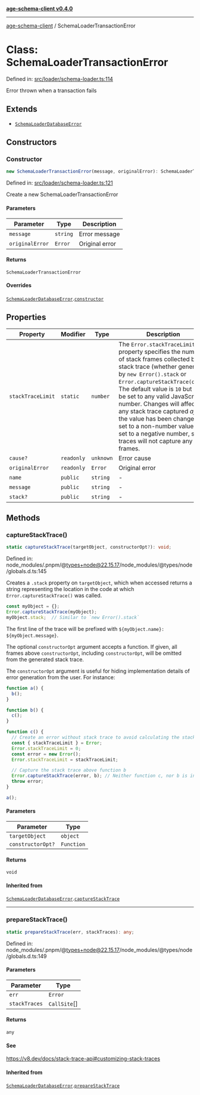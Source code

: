 [**age-schema-client v0.4.0**](../index.md)

***

[age-schema-client](../index.md) / SchemaLoaderTransactionError

# Class: SchemaLoaderTransactionError

Defined in: [src/loader/schema-loader.ts:114](https://github.com/standardbeagle/ageSchemaClient/blob/main/src/loader/schema-loader.ts#L114)

Error thrown when a transaction fails

## Extends

- [`SchemaLoaderDatabaseError`](SchemaLoaderDatabaseError.md)

## Constructors

### Constructor

```ts
new SchemaLoaderTransactionError(message, originalError): SchemaLoaderTransactionError;
```

Defined in: [src/loader/schema-loader.ts:121](https://github.com/standardbeagle/ageSchemaClient/blob/main/src/loader/schema-loader.ts#L121)

Create a new SchemaLoaderTransactionError

#### Parameters

| Parameter | Type | Description |
| ------ | ------ | ------ |
| `message` | `string` | Error message |
| `originalError` | `Error` | Original error |

#### Returns

`SchemaLoaderTransactionError`

#### Overrides

[`SchemaLoaderDatabaseError`](SchemaLoaderDatabaseError.md).[`constructor`](SchemaLoaderDatabaseError.md#constructor)

## Properties

| Property | Modifier | Type | Description | Inherited from | Defined in |
| ------ | ------ | ------ | ------ | ------ | ------ |
| <a id="stacktracelimit"></a> `stackTraceLimit` | `static` | `number` | The `Error.stackTraceLimit` property specifies the number of stack frames collected by a stack trace (whether generated by `new Error().stack` or `Error.captureStackTrace(obj)`). The default value is `10` but may be set to any valid JavaScript number. Changes will affect any stack trace captured _after_ the value has been changed. If set to a non-number value, or set to a negative number, stack traces will not capture any frames. | [`SchemaLoaderDatabaseError`](SchemaLoaderDatabaseError.md).[`stackTraceLimit`](SchemaLoaderDatabaseError.md#stacktracelimit) | node\_modules/.pnpm/@types+node@22.15.17/node\_modules/@types/node/globals.d.ts:161 |
| <a id="cause"></a> `cause?` | `readonly` | `unknown` | Error cause | [`SchemaLoaderDatabaseError`](SchemaLoaderDatabaseError.md).[`cause`](SchemaLoaderDatabaseError.md#cause) | [src/loader/schema-loader.ts:68](https://github.com/standardbeagle/ageSchemaClient/blob/main/src/loader/schema-loader.ts#L68) |
| <a id="originalerror"></a> `originalError` | `readonly` | `Error` | Original error | [`SchemaLoaderDatabaseError`](SchemaLoaderDatabaseError.md).[`originalError`](SchemaLoaderDatabaseError.md#originalerror) | [src/loader/schema-loader.ts:105](https://github.com/standardbeagle/ageSchemaClient/blob/main/src/loader/schema-loader.ts#L105) |
| <a id="name"></a> `name` | `public` | `string` | - | [`SchemaLoaderDatabaseError`](SchemaLoaderDatabaseError.md).[`name`](SchemaLoaderDatabaseError.md#name) | website/node\_modules/.pnpm/typescript@5.6.3/node\_modules/typescript/lib/lib.es5.d.ts:1076 |
| <a id="message"></a> `message` | `public` | `string` | - | [`SchemaLoaderDatabaseError`](SchemaLoaderDatabaseError.md).[`message`](SchemaLoaderDatabaseError.md#message) | website/node\_modules/.pnpm/typescript@5.6.3/node\_modules/typescript/lib/lib.es5.d.ts:1077 |
| <a id="stack"></a> `stack?` | `public` | `string` | - | [`SchemaLoaderDatabaseError`](SchemaLoaderDatabaseError.md).[`stack`](SchemaLoaderDatabaseError.md#stack) | website/node\_modules/.pnpm/typescript@5.6.3/node\_modules/typescript/lib/lib.es5.d.ts:1078 |

## Methods

### captureStackTrace()

```ts
static captureStackTrace(targetObject, constructorOpt?): void;
```

Defined in: node\_modules/.pnpm/@types+node@22.15.17/node\_modules/@types/node/globals.d.ts:145

Creates a `.stack` property on `targetObject`, which when accessed returns
a string representing the location in the code at which
`Error.captureStackTrace()` was called.

```js
const myObject = {};
Error.captureStackTrace(myObject);
myObject.stack;  // Similar to `new Error().stack`
```

The first line of the trace will be prefixed with
`${myObject.name}: ${myObject.message}`.

The optional `constructorOpt` argument accepts a function. If given, all frames
above `constructorOpt`, including `constructorOpt`, will be omitted from the
generated stack trace.

The `constructorOpt` argument is useful for hiding implementation
details of error generation from the user. For instance:

```js
function a() {
  b();
}

function b() {
  c();
}

function c() {
  // Create an error without stack trace to avoid calculating the stack trace twice.
  const { stackTraceLimit } = Error;
  Error.stackTraceLimit = 0;
  const error = new Error();
  Error.stackTraceLimit = stackTraceLimit;

  // Capture the stack trace above function b
  Error.captureStackTrace(error, b); // Neither function c, nor b is included in the stack trace
  throw error;
}

a();
```

#### Parameters

| Parameter | Type |
| ------ | ------ |
| `targetObject` | `object` |
| `constructorOpt?` | `Function` |

#### Returns

`void`

#### Inherited from

[`SchemaLoaderDatabaseError`](SchemaLoaderDatabaseError.md).[`captureStackTrace`](SchemaLoaderDatabaseError.md#capturestacktrace)

***

### prepareStackTrace()

```ts
static prepareStackTrace(err, stackTraces): any;
```

Defined in: node\_modules/.pnpm/@types+node@22.15.17/node\_modules/@types/node/globals.d.ts:149

#### Parameters

| Parameter | Type |
| ------ | ------ |
| `err` | `Error` |
| `stackTraces` | `CallSite`[] |

#### Returns

`any`

#### See

https://v8.dev/docs/stack-trace-api#customizing-stack-traces

#### Inherited from

[`SchemaLoaderDatabaseError`](SchemaLoaderDatabaseError.md).[`prepareStackTrace`](SchemaLoaderDatabaseError.md#preparestacktrace)
